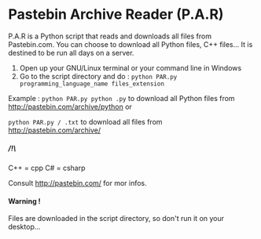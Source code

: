 Pastebin Archive Reader (P.A.R)
===

P.A.R is a Python script that reads and downloads all files from Pastebin.com. You can choose to download all Python files, C++ files... It is destined to be run all days on a server.

1) Open up your GNU/Linux terminal or your command line in Windows                                                           
2) Go to the script directory and do :
<code>python PAR.py programming_language_name files_extension</code>

Example : 
<code>python PAR.py python .py</code> to download all Python files from http://pastebin.com/archive/python 
or

<code>python PAR.py / .txt</code> to download all files from http://pastebin.com/archive/

<h5>/!\</h5>
C++ = cpp
C# = csharp

Consult http://pastebin.com/ for mor infos.

<h4>Warning !</h4> Files are downloaded in the script directory, so don't run it on your desktop...
